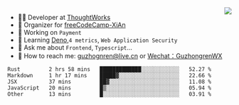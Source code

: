 <img align="right" src="https://github-readme-stats.vercel.app/api?username=guzhongren&show_icons=true&icon_color=805AD5&text_color=000&bg_color=ffffff&hide_title=true" />

- 👨‍💻  Developer at [ThoughtWorks](https://thoughtworks.com)
- 🏢 Organizer for [freeCodeCamp-XiAn](https://github.com/orgs/freeCodeCamp-XiAn)
- 🔭 Working on `Payment`
- 🌱 Learning [Deno](https://deno.land/),`4 metrics`,  `Web Application Security`
- 💬 Ask me about `Frontend`, `Typescript`...
- 🔎 How to reach me: [guzhognren@live.cn](guzhognren@live.cn) or [Wechat：GuzhongrenWX]()

<!--START_SECTION:waka-->
```text
Rust         2 hrs 58 mins   █████████████░░░░░░░░░░░░   52.27 % 
Markdown     1 hr 17 mins    █████▓░░░░░░░░░░░░░░░░░░░   22.66 % 
JSX          37 mins         ██▓░░░░░░░░░░░░░░░░░░░░░░   11.08 % 
JavaScript   20 mins         █▒░░░░░░░░░░░░░░░░░░░░░░░   05.94 % 
Other        13 mins         █░░░░░░░░░░░░░░░░░░░░░░░░   03.91 % 
```
<!--END_SECTION:waka-->

